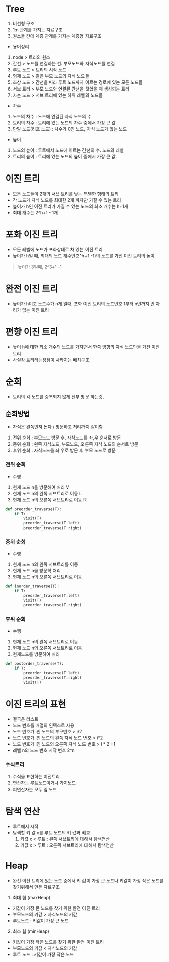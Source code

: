 # Tree
1. 비선형 구조
2. 1:n 관계를 가지는 자료구조
3. 원소들 간에 계층 관계를 가지는 계층형 자료구조

- 용어정리
1. node > 트리의 원소
2. 간선 > 노드를 연결하는 선. 부모노드와 자식노드를 연결
3. 루트 노드 > 트리의 시작 노드
4. 형제 노드 > 같은 부모 노드의 자식 노드들
5. 조상 노드 > 간선을 따라 루트 노드까지 이르는 경로에 있는 모든 노드들
6. 서브 트리 > 부모 노드와 연결된 간선을 끊었을 때 생성되는 트리
7. 자손 노드 > 서브 트리에 있는 하위 레벨의 노드들

- 차수
1. 노드의 차수 : 노드에 연결된 자식 노드의 수
2. 트리의 차수 : 트리에 있는 노드의 차수 중에서 가장 큰 값
3. 단말 노드(리프 노드) : 차수가 0인 노드, 자식 노드가 없는 노드

- 높이
1. 노드의 높이 : 루트에서 노드에 이르는 간선의 수. 노드의 레벨
2. 트리의 높이 : 트리에 있는 노드의 높이 중에서 가장 큰 값.

# 이진 트리
- 모든 노드들이 2개의 서브 트리를 낮는 특별한 형태의 트리
- 각 노드가 자식 노드를 최대한 2개 까지만 가질 수 있는 트리
- 높이가 h인 이진 트리가 가질 수 있는 노드의 최소 개수는 h+1개
- 최대 개수는 2^h+1 - 1개

# 포화 이진 트리
- 모든 레벨에 노드가 포화상태로 차 있는 이진 트리
- 높이가 h일 때, 최대의 노드 개수인(2^h+1 -1)의 노드를 가진 이진 트리의 높이
 > 높이가 3일때, 2^3+1 -1

# 완전 이진 트리
- 높이가 h이고 노드수가 n개 일때, 포화 이진 트리의 노드번호 1부터 n번까지
빈 자리가 없는 이진 트리
  
# 편향 이진 트리
- 높이 h에 대한 최소 개수의 노드를 가지면서 한쪽 방향의 자식 노드만을 가진 이진트리
- 사실장 트리라는장점이 사라지는 배치구조

# 순회 
- 트리의 각 노드를 중복되지 않게 전부 방문 하는것,

## 순회방법
- 자식은 왼쪽먼저 돈다 / 방문하고 처리까지 같이함
1. 전위 순회 : 부모노드 방문 후, 자식노드를 좌,우 순서로 방문
2. 중위 순회 : 왼쪽 자식노드, 부모노드, 오른쪽 자식 노드의 순서로 방문
3. 후위 순회 : 자식노드를 좌 우로 방문 후 부모 노드로 방문

### 전위 순회
- 수행
1. 현재 노드 n을 방문해여 처리 V
2. 현재 노드 n의 왼쪽 서브트리로 이동 L
3. 현재 노드 n의 오른쪽 서브트리로 이동 R

```python
def preorder_traverse(T):
    if T:
        visit(T)
        preorder_traverse(T.left)
        preorder_traverse(T.right)
```

### 중위 순회
- 수행
1. 현재 노드 n의 왼쪽 서브트리를 이동
2. 현재 노드 n을 방문학 처리
3. 현재 노드 n의 오른쪽 서브트리로 이동
```python
def inorder_traverse(T):
    if T:
        preorder_traverse(T.left)
        visit(T)
        preorder_traverse(T.right)
```

### 후위 순회
- 수행
1. 현재 노드 n의 왼쪽 서브트리로 이동
2. 현재 노드 n의 오른쪽 서브트리로 이동
3. 현재노드를 방문하여 처리
```python
def postorder_traverse(T):
    if T:
        preorder_traverse(T.left)
        preorder_traverse(T.right)
        visit(T)
```

# 이진 트리의 표현
- 결국은 리스트
- 노드 번호를 배열의 인덱스로 사용
- 노드 번호가 i인 노드의 부모번호 > i/2
- 노드 번호가 i인 노드의 왼쪽 자식 노드 번호 > i*2
- 노드 번호가 i인 노드의 오른쪽 자식 노드 번호 > i * 2 +1
- 레벨 n의 노드 번호 시작 번호 2^n

### 수식트리
1. 수식을 표현하는 이진트리
2. 연산자는 루트노드이거나 가지노드
3. 피연산자는 모두 잎 노드

# 탐색 연산
- 루트에서 시작
- 탐색할 키 값 x를 루트 노드의 키 값과 비교
    1. 키값 x < 루트 : 왼쪽 서브트리에 대해서 탐색연산
    2. 키값 x > 루트 : 오른쪽 서브트리에 대해서 탐색연산
    
# Heap
- 완전 이진 트리에 있는 노드 중에서 키 값이 가장 큰 노드나 키값이 가장 작은 노드를 찾기위해서 만든 자료구조
1. 최대 힙 (maxHeap)
- 키값이 가장 큰 노드를 찾기 위한 완전 이진 트리
- 부모노드의 키값 > 자식노드의 키값
- 루트노드 : 키값이 가장 큰 노드
2. 최소 힙 (minHeap)
- 키값이 가장 작은 노드를 찾기 위한 완전 이진 트리
- 부모노드의 키값 < 자식노드의 키값
- 루트 노드 : 키값이 가장 작은 노드